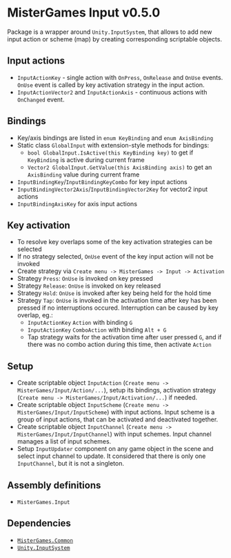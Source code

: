 # MisterGames Input v0.5.0

Package is a wrapper around `Unity.InputSystem`, that allows to add new input action or scheme (map) by creating corresponding scriptable objects. 

## Input actions
- `InputActionKey` - single action with `OnPress`, `OnRelease` and `OnUse` events.
  `OnUse` event is called by key activation strategy in the input action.
- `InputActionVector2` and `InputActionAxis` - continuous actions with `OnChanged` event.  

## Bindings
- Key/axis bindings are listed in `enum KeyBinding` and `enum AxisBinding`
- Static class `GlobalInput` with extension-style methods for bindings:
  - `bool GlobalInput.IsActive(this KeyBinding key)` to get if `KeyBinding` is active during current frame   
  - `Vector2 GlobalInput.GetValue(this AxisBinding axis)` to get an `AxisBinding` value during current frame   
- `InputBindingKey`/`InputBindingKeyCombo` for key input actions
- `InputBindingVector2Axis`/`InputBindingVector2Key` for vector2 input actions
- `InputBindingAxisKey` for axis input actions

## Key activation
- To resolve key overlaps some of the key activation strategies can be selected
- If no strategy selected, `OnUse` event of the key input action will not be invoked
- Create strategy via `Create menu -> MisterGames -> Input -> Activation`
- Strategy `Press`: `OnUse` is invoked on key pressed 
- Strategy `Release`: `OnUse` is invoked on key released
- Strategy `Hold`: `OnUse` is invoked after key being held for the hold time
- Strategy `Tap`: `OnUse` is invoked in the activation time after key has been pressed if no interruptions occured.
  Interruption can be caused by key overlap, eg.: 
  - `InputActionKey` `Action` with binding `G`
  - `InputActionKey` `ComboAction` with binding `Alt + G`
  - Tap strategy waits for the activation time after user pressed `G`, and if there was no combo action
    during this time, then activate `Action`

## Setup
- Create scriptable object `InputAction` (`Create menu -> MisterGames/Input/Action/...`), setup its bindings, activation strategy (`Create menu -> MisterGames/Input/Activation/...`) if needed.
- Create scriptable object `InputScheme` (`Create menu -> MisterGames/Input/InputScheme`) with input actions. Input scheme is a group of input actions, that can be activated and deactivated together.
- Create scriptable object `InputChannel` (`Create menu -> MisterGames/Input/InputChannel`) with input schemes. Input channel manages a list of input schemes. 
- Setup `InputUpdater` component on any game object in the scene and select input channel to update. It considered that there is only one `InputChannel`, but it is not a singleton.

## Assembly definitions
- `MisterGames.Input`

## Dependencies
- [`MisterGames.Common`](https://github.com/theverymistergames/unity-common/tree/master/Common)
- [`Unity.InputSystem`](https://docs.unity3d.com/Packages/com.unity.inputsystem@1.0/manual/index.html)
